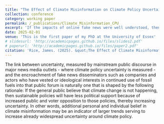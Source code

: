 ```yaml
---
title: "The Effect of Climate Misinformation on Climate Policy Uncertainty"
collection: conference
category: working paper
permalink: /_publications/Climate_Misinformation_CPU
excerpt: 'If the impacts of online fake news were well understood, then the spread of work covering misinformation would be more grounded in concrete solutions, including ones implementable by the political leaders who create regulations and the technocrats who moderate online public fora.'
date: 2025-02-01
venue: 'This is the first paper of my PhD at the University of Essex'
# slidesurl: 'http://academicpages.github.io/files/slides2.pdf'
# paperurl: 'http://academicpages.github.io/files/paper2.pdf'
citation: 'Rice, James. (2025). &quot;The Effect of Climate Misinformation on Climate Policy Uncertainty.&quot; <i>PhD Dissertation (partial)</i>.'
---
```

The link between uncertainty, measured by mainstream public discourse in major news media outlets - where climate policy uncertainty is measured - and the encroachment of fake news disseminators such as companies and actors who have vested or ideological interests in continued use of fossil fuels into that public forum is naturally one that is shaped by the following rationale: If the general public believe that climate change is not happening, then sustainable policies will have less political support because of increased public and voter opposition to those policies, thereby increasing uncertainty. In other words, additional personal and individual belief in climate misinformation may be an indicator of larger trends serving to increase already widespread uncertainty around climate policy.
